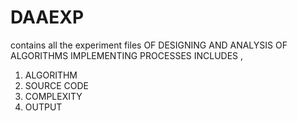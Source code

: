 # DAAEXP
contains all the experiment files OF DESIGNING AND ANALYSIS OF ALGORITHMS
IMPLEMENTING PROCESSES INCLUDES ,
1. ALGORITHM
2. SOURCE CODE
3. COMPLEXITY
4. OUTPUT
